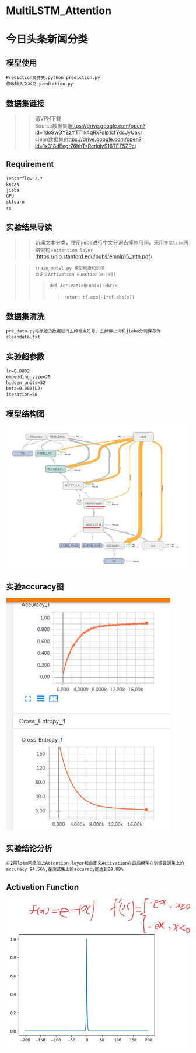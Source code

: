 # MultiLSTM_Attention
今日头条新闻分类
====
模型使用
----
    Prediction文件夹:python prediction.py
    修改输入文本见 prediction.py
数据集链接
----
>>请VPN下载<br/>
>>Source数据集(https://drive.google.com/open?id=1do9wGYZzYTT1k4qRx7qlp1cfYdcJyUax)<br/>
>>clean数据集(https://drive.google.com/open?id=1x318dEegr76hhTzRcrkiiyS16TEZ5ZRc)

Requirement
----
    Tensorflow 2.*
    keras
    jieba
    GPU
    sklearn
    re
实验结果导读
----
>>新闻文本分类，使用jieba进行中文分词去掉停用词，采用`多层lstm`网络架构+`Attention layer` (https://nlp.stanford.edu/pubs/emnlp15_attn.pdf)<br/>

>> `train_model.py 模型构造和训练`<br/>
>>`自定义Activation Function(e-|x|)`
>>> `def ActivationFun(x):<br/>`
>>>> `return tf.exp(-1*tf.abs(x))`


数据集清洗
----
    pre_data.py将原始的数据进行去掉标点符号，去掉停止词和jieba分词保存为cleandata.txt
实验超参数
----
    lr=0.0002
    embedding_size=20
    hidden_units=32
    beta=0.003(L2)
    iteration=50
模型结构图
----
![](https://github.com/CSTOMJason/MultiLSTM_Attention/blob/master/pic/modelarc.JPG)

实验accuracy图
---
![](https://github.com/CSTOMJason/MultiLSTM_Attention/blob/master/pic/acc.JPG)
 

实验结论分析
----
    在2层lstm网络加上Attention layer和自定义Activation在最后模型在训练数据集上的accuracy 94.56%,在测试集上的accuracy能达到89.89%
  
Activation Function
---
![](https://github.com/CSTOMJason/MultiLSTM_Attention/blob/master/pic/3.jpg)
    
        
    
